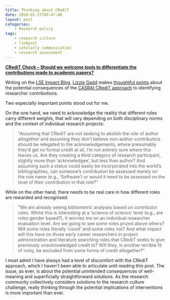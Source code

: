```yaml
---
title: Thinking about CRediT
date: 2020-01-27T09:47:00
layout: post
categories:
    - Research policy
tags:
    - research culture
    - linkpost
    - scholarly communication
    - research assessment
---
```


[**CRediT Check – Should we welcome tools to differentiate the contributions made to academic papers?**](https://blogs.lse.ac.uk/impactofsocialsciences/2020/01/20/credit-check-should-we-welcome-tools-to-differentiate-the-contributions-made-to-academic-papers/)

Writing on the [LSE Impact Blog](https://blogs.lse.ac.uk/impactofsocialsciences/), [Lizzie Gadd](https://about.me/elizabeth.gadd) makes [thoughtful points](https://blogs.lse.ac.uk/impactofsocialsciences/2020/01/20/credit-check-should-we-welcome-tools-to-differentiate-the-contributions-made-to-academic-papers/) about the potential consequences of the [CASRAI CRediT approach](https://casrai.org/credit/) to identifying researcher contributions.

Two especially important points stood out for me.

On the one hand, we need to acknowledge the reality that different roles carry different weights, that will vary depending on both disciplinary norms and the context of individual research projects:

>"Assuming that CRediT are not seeking to abolish the role of author altogether and assuming they don’t believe non-author-contributors should be relegated to the acknowledgements, where presumably they’d get no formal credit at all, I’m not entirely sure where this leaves us. Are they creating a third category of research participant, slightly more than ‘acknowledgee’, but less than author?  And assuming such a status could easily be incorporated into the world’s bibliographies, can someone’s contribution be assessed merely on the role name (e.g., ‘Software’) or would it need to be assessed on the level of their contribution in that role?"

While on the other hand, there needs to be real care in how different roles are rewarded and recognised:

>"We are already seeing bibliometric analyses based on contributor roles. Whilst this is interesting at a ‘science of science’ level (e.g., are roles gender based?), it worries me on an individual researcher evaluation level.  Are we going to see some roles prized above others? Will some roles literally ‘count’ and some roles not?  And what impact will this have on those early career researchers in project administration and literature searching roles that CRediT seeks to give previously unacknowledged credit to?  Will they, in another terrible fit of irony, be excluded from some forms of credit altogether?"

I must admit I have always had a level of discomfort with the CRediT approach, which I haven't been able to articulate until reading this post. The issue, as ever, is about the potential unintended consequences of well-meaning and superficially straightforward solutions. As the research community collectively considers solutions to the research culture challenge, really thinking through the potential implications of interventions is more important than ever.